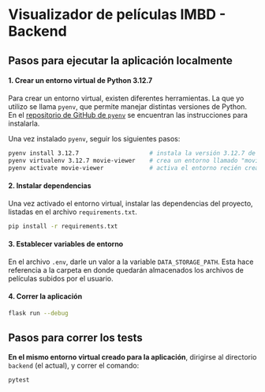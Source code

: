 # **Visualizador de películas IMBD - Backend**


## **Pasos para ejecutar la aplicación localmente**
#### **1. Crear un entorno virtual de Python 3.12.7**
Para crear un entorno virtual, existen diferentes herramientas. La que yo utilizo se llama
`pyenv`, que permite manejar distintas versiones de Python. En el [repositorio de GitHub
de `pyenv`](https://github.com/pyenv/pyenv) se encuentran las instrucciones para
instalarla.

Una vez instalado `pyenv`, seguir los siguientes pasos:
```bash
pyenv install 3.12.7                    # instala la versión 3.12.7 de Python
pyenv virtualenv 3.12.7 movie-viewer    # crea un entorno llamado "movie-viewer" con Python 3.12.7
pyenv activate movie-viewer             # activa el entorno recién creado
```

#### **2. Instalar dependencias**
Una vez activado el entorno virtual, instalar las dependencias del proyecto, listadas
en el archivo `requirements.txt`.

```bash
pip install -r requirements.txt
```

#### **3. Establecer variables de entorno**
En el archivo `.env`, darle un valor a la variable `DATA_STORAGE_PATH`. Esta hace
referencia a la carpeta en donde quedarán almacenados los archivos de películas subidos
por el usuario.


#### **4. Correr la aplicación**
```bash
flask run --debug
```

## **Pasos para correr los tests**
**En el mismo entorno virtual creado para la aplicación**, dirigirse al directorio
`backend` (el actual), y correr el comando:
```bash
pytest
```